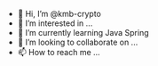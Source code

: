 - 👋 Hi, I’m @kmb-crypto
- 👀 I’m interested in ...
- 🌱 I’m currently learning Java Spring
- 💞️ I’m looking to collaborate on ...
- 📫 How to reach me ...

<!---
kmb-crypto/kmb-crypto is a ✨ special ✨ repository because its `README.md` (this file) appears on your GitHub profile.
You can click the Preview link to take a look at your changes.
--->

